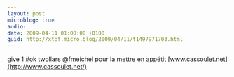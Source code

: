 ```yaml
---
layout: post
microblog: true
audio: 
date: 2009-04-11 01:00:00 +0100
guid: http://xtof.micro.blog/2009/04/11/t1497971703.html
---
```

give 1 #ok twollars @fmeichel pour la mettre en appétit [www.cassoulet.net](http://www.cassoulet.net/)
